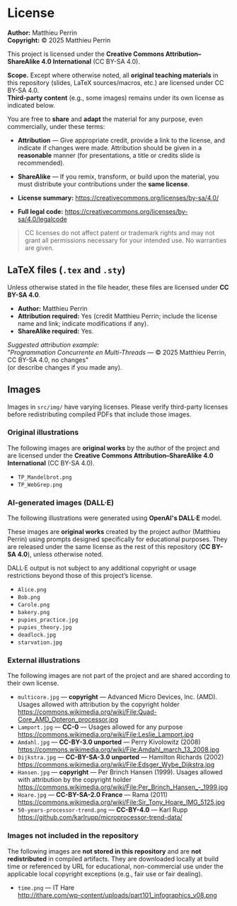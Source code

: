 # License

**Author:** Matthieu Perrin  
**Copyright:** © 2025 Matthieu Perrin

This project is licensed under the **Creative Commons Attribution–ShareAlike 4.0 International** (CC BY-SA 4.0).

**Scope.** Except where otherwise noted, all **original teaching materials** in this repository (slides, LaTeX sources/macros, etc.) are licensed under CC BY-SA 4.0.  
**Third-party content** (e.g., some images) remains under its own license as indicated below.

You are free to **share** and **adapt** the material for any purpose, even commercially, under these terms:
- **Attribution** — Give appropriate credit, provide a link to the license, and indicate if changes were made. Attribution should be given in a **reasonable** manner (for presentations, a title or credits slide is recommended).
- **ShareAlike** — If you remix, transform, or build upon the material, you must distribute your contributions under the **same license**.

- **License summary:** https://creativecommons.org/licenses/by-sa/4.0/  
- **Full legal code:** https://creativecommons.org/licenses/by-sa/4.0/legalcode

> CC licenses do not affect patent or trademark rights and may not grant all permissions necessary for your intended use. No warranties are given.

## LaTeX files (`.tex` and `.sty`)

Unless otherwise stated in the file header, these files are licensed under **CC BY-SA 4.0**.

- **Author:** Matthieu Perrin  
- **Attribution required:** Yes (credit Matthieu Perrin; include the license name and link; indicate modifications if any).  
- **ShareAlike required:** Yes.

*Suggested attribution example:*  
"*Programmation Concurrente en Multi-Threads* — © 2025 Matthieu Perrin, CC BY-SA 4.0, no changes"  
(or describe changes if you made any).

## Images

Images in `src/img/` have varying licenses. Please verify third-party licenses before redistributing compiled PDFs that include those images.

### Original illustrations

The following images are **original works** by the author of the project and are licensed under the **Creative Commons Attribution–ShareAlike 4.0 International** (CC BY-SA 4.0).

- `TP_Mandelbrot.png`
- `TP_WebGrep.png`

### AI-generated images (DALL·E)

The following illustrations were generated using **OpenAI's DALL·E** model.

These images are **original works** created by the project author (Matthieu Perrin) using prompts designed specifically for educational purposes.
They are released under the same license as the rest of this repository (**CC BY-SA 4.0**), unless otherwise noted.

DALL·E output is not subject to any additional copyright or usage restrictions beyond those of this project’s license.

- `Alice.png`
- `Bob.png`
- `Carole.png`
- `bakery.png`
- `pupies_practice.jpg`
- `pupies_theory.jpg`
- `deadlock.jpg`
- `starvation.jpg`

### External illustrations

The following images are not part of the project and are shared according to their own license.

- `multicore.jpg` — **copyright** — Advanced Micro Devices, Inc. (AMD). Usages allowed with attribution by the copyright holder  
  <https://commons.wikimedia.org/wiki/File:Quad-Core_AMD_Opteron_processor.jpg>
- `Lamport.jpg` — **CC-0** — Usages allowed for any purpose  
  <https://commons.wikimedia.org/wiki/File:Leslie_Lamport.jpg>
- `Amdahl.jpg` — **CC-BY-3.0 unported** — Perry Kivolowitz (2008)  
  <https://commons.wikimedia.org/wiki/File:Amdahl_march_13_2008.jpg>
- `Dijkstra.jpg` — **CC-BY-SA-3.0 unported** — Hamilton Richards (2002)  
  <https://commons.wikimedia.org/wiki/File:Edsger_Wybe_Dijkstra.jpg>
- `Hansen.jpg` — **copyright** — Per Brinch Hansen (1999). Usages allowed with attribution by the copyright holder  
  <https://commons.wikimedia.org/wiki/File:Per_Brinch_Hansen_-_1999.jpg>
- `Hoare.jpg` — **CC-BY-SA-2.0 France** — Rama (2011)  
  <https://commons.wikimedia.org/wiki/File:Sir_Tony_Hoare_IMG_5125.jpg>
- `50-years-processor-trend.png` — **CC-BY-4.0** — Karl Rupp  
  <https://github.com/karlrupp/microprocessor-trend-data/>

### Images not included in the repository

The following images are **not stored in this repository** and are **not redistributed** in compiled artifacts.
They are downloaded locally at build time or referenced by URL for educational, non-commercial use
under the applicable local copyright exceptions (e.g., fair use or fair dealing).

- `time.png` — IT Hare  
  <http://ithare.com/wp-content/uploads/part101_infographics_v08.png>

